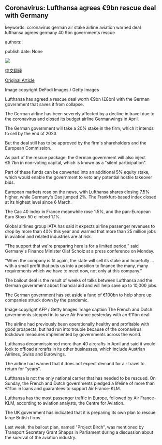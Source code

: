 ## Coronavirus: Lufthansa agrees €9bn rescue deal with Germany

keywords: coronavirus german air stake airline aviation warned deal lufthansa agrees germany 40 9bn governments rescue

authors: 

publish date: None

![](https://ichef.bbci.co.uk/news/1024/branded_news/2375/production/_112477090_lufthansa1.jpg)

[中文翻译](Coronavirus%3A%20Lufthansa%20agrees%20%E2%82%AC9bn%20rescue%20deal%20with%20Germany_zh.md)

[Original Article](https://www.bbc.com/news/business-52801131)

Image copyright DeFodi Images / Getty Images

Lufthansa has agreed a rescue deal worth €9bn (£8bn) with the German government that saves it from collapse.

The German airline has been severely affected by a decline in travel due to the coronavirus and closed its budget airline Germanwings in April.

The German government will take a 20% stake in the firm, which it intends to sell by the end of 2023.

But the deal still has to be approved by the firm's shareholders and the European Commission.

As part of the rescue package, the German government will also inject €5.7bn in non-voting capital, which is known as a "silent participation".

Part of these funds can be converted into an additional 5% equity stake, which would enable the government to veto any potential hostile takeover bids.

European markets rose on the news, with Lufthansa shares closing 7.5% higher, while Germany's Dax jumped 2%. The Frankfurt-based index closed at its highest level since 6 March.

The Cac 40 index in France meanwhile rose 1.5%, and the pan-European Euro Stoxx 50 climbed 1.1%.

Global airlines group IATA has said it expects airline passenger revenues to drop by more than 40% this year and warned that more than 25 million jobs in aviation and related industries are at risk.

"The support that we're preparing here is for a limited period," said Germany's Finance Minister Olaf Scholz at a press conference on Monday.

"When the company is fit again, the state will sell its stake and hopefully ... with a small profit that puts us into a position to finance the many, many requirements which we have to meet now, not only at this company."

The bailout deal is the result of weeks of talks between Lufthansa and the German government about financial aid and will help save up to 10,000 jobs.

The German government has set aside a fund of €100bn to help shore up companies struck down by the pandemic.

Image copyright AFP / Getty Images Image caption The French and Dutch governments stepped in to save Air France yesterday with an €11bn deal

The airline had previously been operationally healthy and profitable with good prospects, but had run into trouble because of the coronavirus lockdown measures implemented by governments across the world.

Lufthansa decommissioned more than 40 aircrafts in April and said it would look to offload aircrafts in its other businesses, which include Austrian Airlines, Swiss and Eurowings.

The airline had warned that it does not expect demand for air travel to return for "years".

Lufthansa is not the only national carrier that has needed to be rescued. On Sunday, the French and Dutch governments pledged a lifeline of more than €11bn in loans and guarantees to support Air France-KLM.

Lufthansa has the most passenger traffic in Europe, followed by Air France-KLM, according to aviation analysts, the Centre for Aviation.

The UK government has indicated that it is preparing its own plan to rescue large British firms.

Last week, the bailout plan, named "Project Birch", was mentioned by Transport Secretary Grant Shapps in Parliament during a discussion about the survival of the aviation industry.